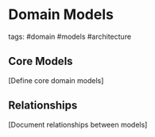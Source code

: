 # Domain Models

tags: #domain #models #architecture

## Core Models

[Define core domain models]

## Relationships

[Document relationships between models]
